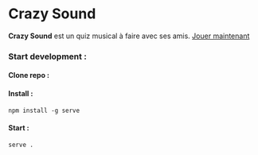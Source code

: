 # Crazy Sound

**Crazy Sound** est un quiz musical à faire avec ses amis. [Jouer maintenant](https://x-keyscore.github.io/crazy_sound/)

### Start development :

#### Clone repo :

#### Install :
`npm install -g serve`

#### Start :
`serve .`
